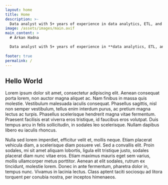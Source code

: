 ```yaml
---
layout: home
title: Home
description: >-
  Data analyst with 5+ years of experience in data analytics, ETL, and reporting. Skilled in automating reports, optimizing data pipelines, and collaborating with cross-functional teams. Passionate about turning data into actionable insights to drive business decisions.
image: /assets/images/main.avif
main_content: >
  # Arkan Hadna

  Data analyst with 5+ years of experience in **data analytics, ETL, and reporting**. Skilled in automating reports, optimizing data pipelines, and collaborating with cross-functional teams. Passionate about turning data into actionable insights to drive business decisions. **#Python #AppsScript #Sheets #Looker #Excel**
  
footer: true
permalink: /
---
```

## Hello World

Lorem ipsum dolor sit amet, consectetur adipiscing elit. Aenean consequat porta lorem, non auctor magna aliquet ac. Nam finibus in massa quis molestie. Vestibulum malesuada iaculis consequat. Phasellus sagittis, nisl non semper vestibulum, tellus enim interdum purus, ac pretium magna lectus ac turpis. Phasellus scelerisque hendrerit magna vitae fermentum. Praesent facilisis erat viverra eros tristique, id faucibus eros volutpat. Duis tempus arcu in felis sollicitudin, in sodales leo scelerisque. Nullam dapibus libero eu iaculis rhoncus.

Nulla sed lorem imperdiet, efficitur velit et, mollis neque. Etiam placerat vehicula diam, a scelerisque diam posuere vel. Sed a convallis elit. Proin sodales, mi sit amet aliquam lobortis, ligula elit tristique justo, sodales placerat diam nunc vitae eros. Etiam maximus mauris eget sem varius, mollis ullamcorper metus porttitor. Aenean at elit sodales, rutrum ex tincidunt, molestie lorem. Donec in ante fermentum, pharetra dolor in, tempus nunc. Vivamus in lacinia lectus. Class aptent taciti sociosqu ad litora torquent per conubia nostra, per inceptos himenaeos.

